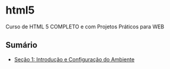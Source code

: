 # html5
Curso de HTML 5 COMPLETO e com Projetos Práticos para WEB

## Sumário

- [Seção 1: Introdução e Configuração do Ambiente](01-introducao)